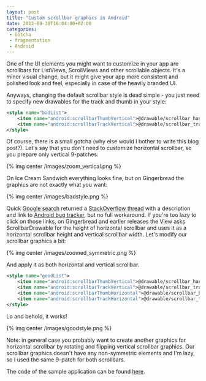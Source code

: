 ```yaml
---
layout: post
title: "Custom scrollbar graphics in Android"
date: 2012-08-30T16:04:00+02:00
categories:
 - Gotcha
 - fragmentation
 - Android
---
```


One of the UI elements you might want to customize in your app are scrollbars for ListViews, ScrollViews and other scrollable objects. It's a minor visual change, but it might give your app more consistent and polished look and feel, especially in case of the heavily branded UI.

Anyways, changing the default scrollbar style is dead simple - you just need to specify new drawables for the track and thumb in your style:

``` xml
<style name="badList">
    <item name="android:scrollbarThumbVertical">@drawable/scrollbar_handle</item>
    <item name="android:scrollbarTrackVertical">@drawable/scrollbar_track</item>
</style>
```

Of course, there is a small gotcha (why else would I bother to write this blog post?). Let's say that you don't need to customize horizontal scrollbar, so you prepare only vertical 9-patches:

{% img center /images/zoom_vertical.png %}

On Ice Cream Sandwich everything looks fine, but on Gingerbread the graphics are not exactly what you want:

{% img center /images/badstyle.png %}

Quick [Google search](https://www.google.pl/search?q=android+incorrect+custom+scrollbar+width) returned a [StackOverflow thread](http://stackoverflow.com/questions/3736768/android-scrollview-scrollbarsize) with a description and link to [Android bug tracker](http://code.google.com/p/android/issues/detail?id=14317), but no full workaround. If you're too lazy to click on those links, on Gingerbread and earlier releases the View asks ScrollbarDrawable for the height of horizontal scrollbar and uses it as a horizontal scrollbar height and vertical scrollbar width. Let's modify our scrollbar graphics a bit:

{% img center /images/zoomed_symmetric.png %}

And apply it as both horizontal and vertical scrollbar.

``` xml
<style name="goodList">
    <item name="android:scrollbarThumbVertical">@drawable/scrollbar_handle</item>
    <item name="android:scrollbarTrackVertical">@drawable/scrollbar_track</item>
    <item name="android:scrollbarThumbHorizontal">@drawable/scrollbar_handle</item>
    <item name="android:scrollbarTrackHorizontal">@drawable/scrollbar_track</item>
</style>
```

Lo and behold, it works!

{% img center /images/goodstyle.png %}

Note: in general case you probably want to create another graphics for horizontal scrollbar by rotating and flipping vertical scrollbar graphics. Our scrollbar graphics doesn't have any non-symmetric elements and I'm lazy, so I used the same 9-patch for both scrollbars.

The code of the sample application can be found [here](https://github.com/chalup/blog-scrollbargotcha).
